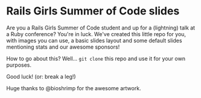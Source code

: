 Rails Girls Summer of Code slides
============
Are you a Rails Girls Summer of Code student and up for a (lightning) talk at a Ruby conference? You're in luck. We've created this little repo for you, with images you can use, a basic slides layout and some default slides mentioning stats and our awesome sponsors!

How to go about this? Well... ```git clone``` this repo and use it for your own purposes. 

Good luck! (or: break a leg!)


Huge thanks to @bioshrimp for the awesome artwork.
